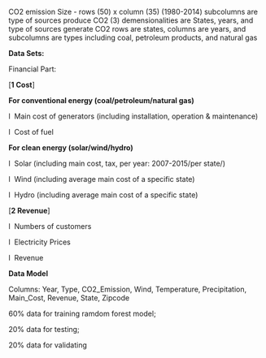 CO2 emission
Size - rows (50) x column (35) (1980-2014)
subcolumns are type of sources produce CO2 (3)
demensionalities are States, years, and type of sources generate CO2
rows are states, columns are years, and subcolumns are types including coal, petroleum products, and natural gas



**Data Sets:**

Financial Part:

[**1 Cost**]

**For conventional energy (coal/petroleum/natural gas)**

l  Main cost of generators (including installation, operation & maintenance)

l  Cost of fuel

**For clean energy (solar/wind/hydro)**

l  Solar (including main cost, tax,  per year: 2007-2015/per state/)

l  Wind (including average main cost of a specific state)

l  Hydro (including average main cost of a specific state)



[**2  Revenue**]

l  Numbers of customers 

l  Electricity Prices

l  Revenue



**Data Model**

Columns: Year, Type, CO2_Emission, Wind, Temperature, Precipitation, Main_Cost, Revenue, State, Zipcode

60% data for training ramdom forest model;

20% data for testing;

20% data for validating

